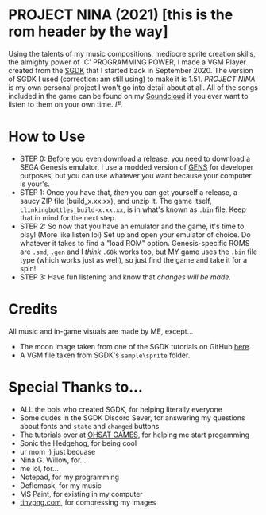 # PROJECT NINA (2021) [this is the rom header by the way]
Using the talents of my music compositions, mediocre sprite creation skills, the almighty power of 'C' PROGRAMMING POWER, I made a VGM Player created from the [SGDK](https://github.com/Stephane-D/SGDK) that I started back in September 2020. The version of SGDK I used (correction: am still using) to make it is 1.51. *PROJECT NINA* is my own personal project I won't go into detail about at all. All of the songs included in the game can be found on my [Soundcloud](https://soundcloud.com/theclo4ked1) if you ever want to listen to them on your own time. *IF.*
# How to Use
* STEP 0: Before you even download a release, you need to download a SEGA Genesis emulator. I use a modded version of [GENS](http://gens.me/) for developer purposes, but you can use whatever you want because your computer is your's.
* STEP 1: Once you have that, _then_ you can get yourself a release, a saucy ZIP file (build_x.xx.xx), and unzip it. The game itself, `clinkingbottles_build-x.xx.xx`, is in what's known as `.bin` file. Keep that in mind for the next step.
* STEP 2: So now that you have an emulator and the game, it's time to play! (More like listen lol) Set up and open your emulator of choice. Do whatever it takes to find a "load ROM" option. Genesis-specific ROMS are `.smd`, `.gen` and I *think* `.68k` works too, but MY game uses the `.bin` file type (which works just as well), so just find the game and take it for a spin!
* STEP 3: Have fun listening and know that *changes will be made.*
# Credits
All music and in-game visuals are made by ME, except...
* The moon image taken from one of the SGDK tutorials on GitHub [here](https://github.com/Stephane-D/SGDK/wiki/Tuto-Background).
* A VGM file taken from SGDK's `sample\sprite` folder.
# Special Thanks to...
* ALL the bois who created SGDK, for helping literally everyone
* Some dudes in the SGDK Discord Sever, for answering my questions about fonts and `state` and `changed` buttons
* The tutorials over at [OHSAT GAMES](https://www.ohsat.com/), for helping me start progamming
* Sonic the Hedgehog, for being cool
* ur mom ;) just becuase
* Nina G. Willow, for...
* me lol, for...
* Notepad, for my programming
* Deflemask, for my music
* MS Paint, for existing in my computer
* [tinypng.com](https://tinypng.com/), for compressing my images 
